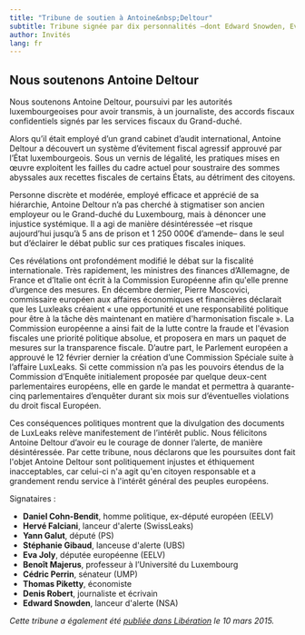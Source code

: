 ```yaml
---
title: "Tribune de soutien à Antoine&nbsp;Deltour"
subtitle: Tribune signée par dix personnalités –dont Edward Snowden, Eva Joly, Thomas Piketty, Denis Robert…– en soutien à Antoine Deltour.
author: Invités
lang: fr
---
```


## Nous soutenons Antoine&nbsp;Deltour

Nous soutenons Antoine Deltour, poursuivi par les autorités luxembourgeoises pour avoir transmis, à un journaliste, des accords fiscaux confidentiels signés par les services fiscaux du Grand-duché.

Alors qu’il était employé d’un grand cabinet d’audit international, Antoine Deltour a découvert un système d’évitement fiscal agressif approuvé par l’État luxembourgeois. Sous un vernis de légalité, les pratiques mises en œuvre exploitent les failles du cadre actuel pour soustraire des sommes abyssales aux recettes fiscales de certains États, au détriment des citoyens.

Personne discrète et modérée, employé efficace et apprécié de sa hiérarchie, Antoine Deltour n’a pas cherché à stigmatiser son ancien employeur ou le Grand-duché du Luxembourg, mais à dénoncer une injustice systémique.
Il a agi de manière désintéressée –et risque aujourd’hui jusqu’à 5 ans de prison et 1 250 000€ d’amende– dans le seul but d’éclairer le débat public sur ces pratiques fiscales iniques.

Ces révélations ont profondément modifié le débat sur la fiscalité internationale. Très rapidement, les ministres des finances d’Allemagne, de France et d’Italie ont écrit à la Commission Européenne afin qu'elle prenne d’urgence des mesures. En décembre dernier, Pierre Moscovici, commissaire européen aux affaires économiques et financières déclarait que les Luxleaks créaient « une opportunité et une responsabilité politique pour être à la tâche dès maintenant en matière d'harmonisation fiscale ». La Commission européenne a ainsi fait de la lutte contre la fraude et l'évasion fiscales une priorité politique absolue, et proposera en mars un paquet de mesures sur la transparence fiscale.
D’autre part, le Parlement européen a approuvé le 12 février dernier la création d’une Commission Spéciale suite à l’affaire LuxLeaks. Si cette commission n’a pas les pouvoirs étendus de la Commission d’Enquête initialement proposée par quelque deux-cent parlementaires européens, elle en garde le mandat et permettra à quarante-cinq parlementaires d’enquêter durant six mois sur d’éventuelles violations du droit fiscal Européen.

Ces conséquences politiques montrent que la divulgation des documents de LuxLeaks relève manifestement de l’intérêt public. Nous félicitons Antoine Deltour d’avoir eu le courage de donner l’alerte, de manière désintéressée.
Par cette tribune, nous déclarons que les poursuites dont fait l'objet Antoine Deltour sont politiquement injustes et éthiquement inacceptables, car celui-ci n'a agit qu'en citoyen responsable et a grandement rendu service à l'intérêt général des peuples européens.

Signataires :

- **Daniel Cohn-Bendit**, homme politique, ex-député européen (EELV)
- **Hervé Falciani**, lanceur d'alerte (SwissLeaks)
- **Yann Galut**, député (PS)
- **Stéphanie Gibaud**, lanceuse d'alerte (UBS)
- **Eva Joly**, députée européenne (EELV)
- **Benoît Majerus**, professeur à l’Université du Luxembourg
- **Cédric Perrin**, sénateur (UMP)
- **Thomas Piketty**, économiste
- **Denis Robert**, journaliste et écrivain
- **Edward Snowden**, lanceur d'alerte (NSA)

_Cette tribune a également été [publiée dans Libération](http://www.liberation.fr/economie/2015/03/09/soutien-a-antoine-deltour-lanceur-d-alerte-luxleaks_1217470) le 10 mars 2015._
